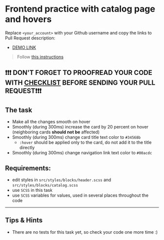 # Frontend practice with catalog page and hovers
Replace `<your_account>` with your Github username and copy the links to Pull Request description:
- [DEMO LINK](https://sergey-lipikhin.github.io/layout_catalog_hovers/)

> Follow [this instructions](https://github.com/mate-academy/layout_task-guideline#how-to-solve-the-layout-tasks-on-github)

## ❗️❗️❗️ DON'T FORGET TO PROOFREAD YOUR CODE WITH [CHECKLIST](https://github.com/mate-academy/layout_catalog_hovers/blob/master/checklist.md) BEFORE SENDING YOUR PULL REQUEST❗️❗️❗️

## The task

- Make all the changes smooth on hover
- Smoothly (during 300ms) increase the card by 20 percent on hover (neighboring cards **should not be** affected)
- Smoothly (during 300ms) change card title text color to `#34568b`
  - `:hover` should be applied only to the card, do not add it to the title directly
- Smoothly (during 300ms) change navigation link text color to `#00acdc`

## Requirements:
- edit styles in `src/styles/blocks/header.scss` and `src/styles/blocks/catalog.scss`
- use `SCSS` in this task
- use `SCSS` variables for values, used in several places throughout the code

---

## Tips & Hints
- There are no tests for this task yet, so check your code one more time :)
